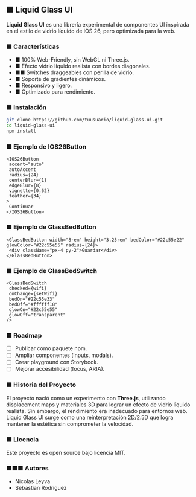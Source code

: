 ## ■ Liquid Glass UI
**Liquid Glass UI** es una librería experimental de componentes UI inspirada en el estilo de vidrio
líquido de iOS 26, pero optimizada para la web.
### ■ Características
- ■ 100% Web-Friendly, sin WebGL ni Three.js.
- ■ Efecto vidrio líquido realista con bordes diagonales.
- ■■ Switches draggeables con perilla de vidrio.
- ■ Soporte de gradientes dinámicos.
- ■ Responsivo y ligero.
- ■ Optimizado para rendimiento.
### ■ Instalación
```bash
git clone https://github.com/tuusuario/liquid-glass-ui.git
cd liquid-glass-ui
npm install
```
### ■ Ejemplo de IOS26Button
```tsx
<IOS26Button
 accent="auto"
 autoAccent
 radius={24}
 centerBlur={1}
 edgeBlur={8}
 vignette={0.62}
 feather={34}
>
 Continuar
</IOS26Button>
```
### ■ Ejemplo de GlassBedButton
```tsx
<GlassBedButton width="8rem" height="3.25rem" bedColor="#22c55e22" glowColor="#22c55e55" radius={24}>
 <div className="px-4 py-2">Guardar</div>
</GlassBedButton>
```
### ■ Ejemplo de GlassBedSwitch
```tsx
<GlassBedSwitch
 checked={wifi}
 onChange={setWifi}
 bedOn="#22c55e33"
 bedOff="#ffffff18"
 glowOn="#22c55e55"
 glowOff="transparent"
/>
```
### ■ Roadmap
- [ ] Publicar como paquete npm.
- [ ] Ampliar componentes (inputs, modals).
- [ ] Crear playground con Storybook.
- [ ] Mejorar accesibilidad (focus, ARIA).
### ■ Historia del Proyecto
El proyecto nació como un experimento con **Three.js**, utilizando displacement maps y materiales
3D para lograr un efecto de vidrio líquido realista. Sin embargo, el rendimiento era inadecuado para
entornos web. Liquid Glass UI surge como una reinterpretación 2D/2.5D que logra mantener la estética
sin comprometer la velocidad.
### ■ Licencia
Este proyecto es open source bajo licencia MIT.
### ■■■ Autores
- Nicolas Leyva
- Sebastian Rodriguez